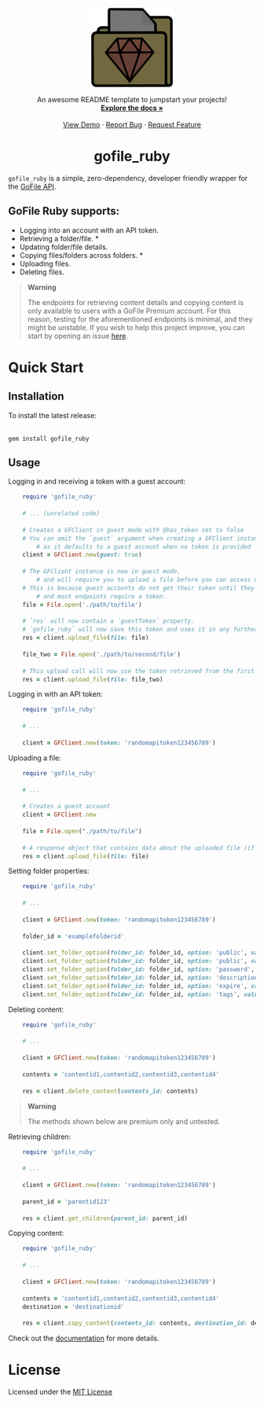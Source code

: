 <p align="center" width="100%">
    <img width="33%" src="./logo.png">
</p>

  <p align="center">
    An awesome README template to jumpstart your projects!
    <br />
    <a href="https://github.com/othneildrew/Best-README-Template"><strong>Explore the docs »</strong></a>
    <br />
    <br />
    <a href="https://github.com/othneildrew/Best-README-Template">View Demo</a>
    ·
    <a href="https://github.com/othneildrew/Best-README-Template/issues">Report Bug</a>
    ·
    <a href="https://github.com/othneildrew/Best-README-Template/issues">Request Feature</a>
  </p>

<h1 align="center">gofile_ruby</h1>

`gofile_ruby` is a simple, zero-dependency, developer friendly wrapper for the [GoFile API](https://gofile.io/api).

## GoFile Ruby supports:

- Logging into an account with an API token.
- Retrieving a folder/file. *
- Updating folder/file details.
- Copying files/folders across folders. *
- Uploading files.
- Deleting files.

> **Warning**
>
> The endpoints for retrieving content details and copying content is only available to users with a GoFile Premium account.
> For this reason, testing for the aforementioned endpoints is minimal, and they might be unstable.
> If you wish to help this project improve, you can start by opening an issue [here](https://github.com/erayalkis/gofile_ruby/issues/new).

# Quick Start

## Installation

To install the latest release:

```

gem install gofile_ruby
```

## Usage

Logging in and receiving a token with a guest account:
```ruby
    require 'gofile_ruby'

    # ... (unrelated code)

    # Creates a GFClient in guest mode with @has_token set to false
    # You can omit the `guest` argument when creating a GFClient instance, 
        # as it defaults to a guest account when no token is provided
    client = GFClient.new(guest: true)

    # The GFClient instance is now in guest mode,
        # and will require you to upload a file before you can access most other endpoints.
    # This is because guest accounts do not get their token until they upload a file, 
        # and most endpoints require a token.
    file = File.open('./path/to/file')

    # `res` will now contain a `guestToken` property.
    # `gofile_ruby` will now save this token and uses it in any further API calls.
    res = client.upload_file(file: file)

    file_two = File.open('./path/to/second/file')

    # This upload call will now use the token retrieved from the first call.
    res = client.upload_file(file: file_two)
```

Logging in with an API token:
```ruby
    require 'gofile_ruby'

    # ...

    client = GFClient.new(token: 'randomapitoken123456789')
```

Uploading a file:
```ruby
    require 'gofile_ruby'
    
    # ...

    # Creates a guest account
    client = GFClient.new

    file = File.open("./path/to/file")

    # A response object that contains data about the uploaded file (if successful) 
    res = client.upload_file(file: file)
```

Setting folder properties:
```ruby
    require 'gofile_ruby'
    
    # ...

    client = GFClient.new(token: 'randomapitoken123456789')

    folder_id = 'examplefolderid'

    client.set_folder_option(folder_id: folder_id, option: 'public', value: true)
    client.set_folder_option(folder_id: folder_id, option: 'public', value: false)
    client.set_folder_option(folder_id: folder_id, option: 'password', value: 'password123')
    client.set_folder_option(folder_id: folder_id, option: 'description', value: 'I am a description')
    client.set_folder_option(folder_id: folder_id, option: 'expire', value: 1678647468)
    client.set_folder_option(folder_id: folder_id, option: 'tags', value: 'tag1,tag2,tag3,tag4,tag5')
```

Deleting content:
```ruby
    require 'gofile_ruby'
    
    # ...

    client = GFClient.new(token: 'randomapitoken123456789')

    contents = 'contentid1,contentid2,contentid3,contentid4'

    res = client.delete_content(contents_id: contents)
```

> **Warning**
>
> The methods shown below are premium only and untested.
>

Retrieving children:
```ruby
    require 'gofile_ruby'
    
    # ...

    client = GFClient.new(token: 'randomapitoken123456789')
    
    parent_id = 'parentid123'

    res = client.get_children(parent_id: parent_id)
```

Copying content:
```ruby
    require 'gofile_ruby'
    
    # ...

    client = GFClient.new(token: 'randomapitoken123456789')
    
    contents = 'contentid1,contentid2,contentid3,contentid4'
    destination = 'destinationid'

    res = client.copy_content(contents_id: contents, destination_id: destination)
```

Check out the [documentation](https://erayalkis.github.io/gofile_ruby/) for more details.

# License

Licensed under the [MIT License](https://github.com/erayalkis/gofile_ruby/blob/main/LICENSE)
